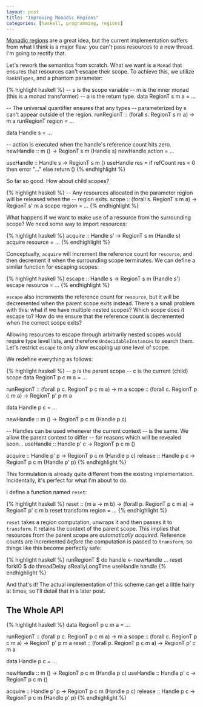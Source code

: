 ```yaml
---
layout: post
title: "Improving Monadic Regions"
categories: [haskell, programming, regions]
---
```


[Monadic regions][reg] are a great idea, but the current implementation suffers
from what I think is a major flaw: you can't pass resources to a new thread. I'm
going to rectify that.

Let's rework the semantics from scratch. What we want is a `Monad` that ensures
that resources can't escape their scope. To achieve this, we utilize
`RankNTypes`, and a phantom parameter:

{% highlight haskell %}
-- s is the scope variable
-- m is the inner monad (this is a monad transformer)
-- a is the return type.
data RegionT s m a = ...

-- The universal quantifier ensures that any types
-- parameterized by s can't appear outside of the region.
runRegionT :: (forall s. RegionT s m a) -> m a
runRegionT region = ...

data Handle s = ...

-- action is executed when the handle's reference count hits zero.
newHandle :: m () -> RegionT s m (Handle s)
newHandle action = ...

useHandle :: Handle s -> RegionT s m ()
useHandle res = if refCount res < 0 then error "..." else return ()
{% endhighlight %}

So far so good. How about child scopes?

{% highlight haskell %}
-- Any resources allocated in the parameter region will be released when the
-- region exits.
scope :: (forall s. RegionT s m a) -> RegionT s' m a
scope region = ...
{% endhighlight %}

What happens if we want to make use of a resource from the surrounding scope? We
need some way to import resources:

{% highlight haskell %}
acquire :: Handle s' -> RegionT s m (Handle s)
acquire resource = ...
{% endhighlight %}

Conceptually, `acquire` will increment the reference count for `resource`, and
then decrement it when the surrounding scope terminates. We can define a
similar function for escaping scopes:

{% highlight haskell %}
escape :: Handle s -> RegionT s m (Handle s')
escape resource = ...
{% endhighlight %}

`escape` also increments the reference count for `resource`, but it will be
decremented when the parent scope exits instead. There's a small problem with
this: what if we have multiple nested scopes? Which scope does it escape to?
How do we ensure that the reference count is decremented when the correct scope
exits?

Allowing resources to escape through arbitrarily nested scopes would require
type level lists, and therefore `UndecidableInstances` to search them. Let's
restrict `escape` to only allow escaping up one level of scope.

We redefine everything as follows:

{% highlight haskell %}
-- p is the parent scope
-- c is the current (child) scope
data RegionT p c m a = ...

runRegionT :: (forall p c. RegionT p c m a) -> m a
scope :: (forall c. RegionT p c m a) -> RegionT p' p m a

data Handle p c = ...

newHandle :: m () -> RegionT p c m (Handle p c)

-- Handles can be used whenever the current context
-- is the same. We allow the parent context to differ
-- for reasons which will be revealed soon...
useHandle :: Handle p' c -> RegionT p c m ()

acquire :: Handle p' p -> RegionT p c m (Handle p c)
release :: Handle p c -> RegionT p c m (Handle p' p)
{% endhighlight %}

This formulation is already quite different from the existing implementation.
Incidentally, it's perfect for what I'm about to do.

I define a function named `reset`:

{% highlight haskell %}
reset :: (m a -> m b) -> (forall p. RegionT p c m a) -> RegionT p' c m b
reset transform region = ...
{% endhighlight %}

`reset` takes a region computation, unwraps it and then passes it to
`transform`. It retains the context of the parent scope. This implies that
resources from the parent scope are _automatically acquired_. Reference counts
are incremented _before_ the computation is passed to `transform`, so things
like this become perfectly safe:

{% highlight haskell %}
runRegionT $ do
    handle <- newHandle ...
    reset forkIO $ do
        threadDelay aReallyLongTime
        useHandle handle
{% endhighlight %}

And that's it! The actual implementation of this scheme can get a little hairy
at times, so I'll detail that in a later post.

The Whole API
-------------

{% highlight haskell %}
data RegionT p c m a = ...

runRegionT :: (forall p c. RegionT p c m a) -> m a
scope :: (forall c. RegionT p c m a) -> RegionT p' p m a
reset :: (forall p. RegionT p c m a) -> RegionT p' c m a

data Handle p c = ...

newHandle :: m () -> RegionT p c m (Handle p c)
useHandle :: Handle p' c -> RegionT p c m ()

acquire :: Handle p' p -> RegionT p c m (Handle p c)
release :: Handle p c -> RegionT p c m (Handle p' p)
{% endhighlight %}

[reg]: http://hackage.haskell.org/package/regions
